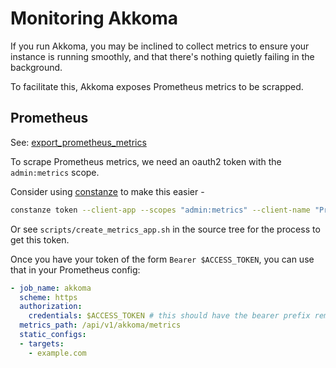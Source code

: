 # Monitoring Akkoma

If you run Akkoma, you may be inclined to collect metrics to ensure your instance is running smoothly,
and that there's nothing quietly failing in the background.

To facilitate this, Akkoma exposes Prometheus metrics to be scrapped.

## Prometheus

See: [export\_prometheus\_metrics](../../configuration/cheatsheet#instance)

To scrape Prometheus metrics, we need an oauth2 token with the `admin:metrics` scope.

Consider using [constanze](https://akkoma.dev/AkkomaGang/constanze) to make this easier -

```bash
constanze token --client-app --scopes "admin:metrics" --client-name "Prometheus"
```

Or see `scripts/create_metrics_app.sh` in the source tree for the process to get this token.

Once you have your token of the form `Bearer $ACCESS_TOKEN`, you can use that in your Prometheus config:

```yaml
- job_name: akkoma
  scheme: https
  authorization:
    credentials: $ACCESS_TOKEN # this should have the bearer prefix removed
  metrics_path: /api/v1/akkoma/metrics
  static_configs:
  - targets:
    - example.com
```
